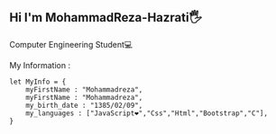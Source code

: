 ## Hi I'm MohammadReza-Hazrati🖐
Computer Engineering Student💻

My Information : 
```javacript
let MyInfo = {
    myFirstName : "Mohammadreza",
    myFirstName : "Mohammadreza",
    my_birth_date : "1385/02/09",
    my_languages : ["JavaScript❤","Css","Html","Bootstrap","C"],
}
```


